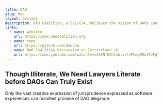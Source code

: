 ```yaml
---
title: DAO
slug: dao
layout: project
description: DAO Coalition, a 501(c)4, believes the vision of DAOs can only be achieved when lawyers become literate in digital legal formalism.
links:
  - name: website
    url: https://www.daocoalition.org
  - name: repo
    url: https://github.com/daocoa
  - name: DAO Coalition discussion at Zuitzerland.ch
    url: https://www.youtube.com/watch?v=v2SENfDXhrw&list=PLmgM5u14bFq71Tpwg5DLje2JQiAfKX3sX&index=4
---
```


## Though Illiterate, We Need Lawyers Literate before DAOs Can Truly Exist

Only the vast creative expression of jurisprudence expressed as software experiences can manifest promise of DAO elegance.
